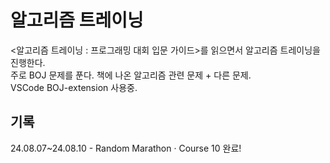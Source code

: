 # 알고리즘 트레이닝
<알고리즘 트레이닝 : 프로그래밍 대회 입문 가이드>를 읽으면서 알고리즘 트레이닝을 진행한다.  
주로 BOJ 문제를 푼다. 책에 나온 알고리즘 관련 문제 + 다른 문제.    
VSCode BOJ-extension 사용중.

## 기록
24.08.07~24.08.10 - Random Marathon · Course 10 완료!